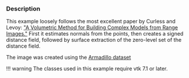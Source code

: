 ### Description
This example loosely follows the most excellent paper by Curless and Levoy: ["A Volumetric Method for Building Complex Models from Range Images."](https://graphics.stanford.edu/papers/volrange) First it estimates normals from the points, then creates a signed distance field, followed by surface extraction of the zero-level set of the distance field.

The image was created using the [Armadillo dataset](https://github.com/lorensen/VTKExamples/blob/master/src/Testing/Data/Armadillo.ply?raw=true)

!!! warning
    The classes used in this example require vtk 7.1 or later.
